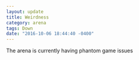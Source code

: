```yaml
---
layout: update
title: Weirdness
category: arena
tags: Down
date: "2016-10-06 18:44:40 -0400"
---
```


The arena is currently having phantom game issues
